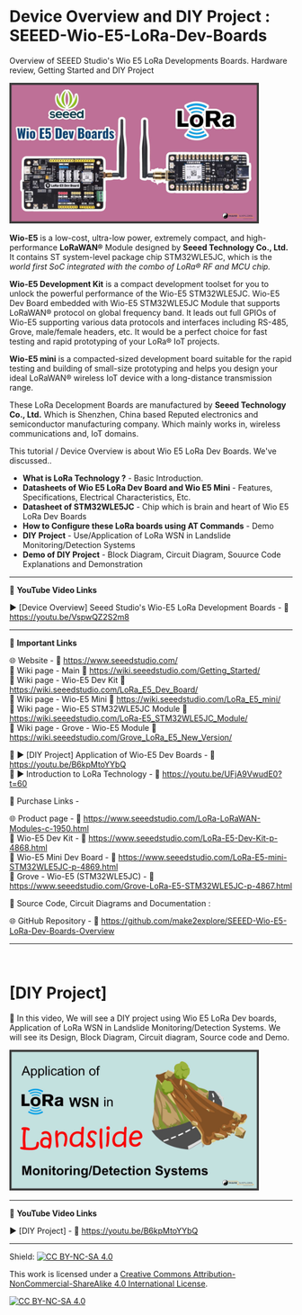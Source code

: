 # Device Overview and DIY Project : SEEED-Wio-E5-LoRa-Dev-Boards
Overview of SEEED Studio's Wio E5 LoRa Developments Boards. Hardware review, Getting Started and DIY Project  


<img src="/Images/Wio-E5-YT-Thumb.jpg" height="250" >
  

**Wio-E5** is a low-cost, ultra-low power, extremely compact, and high-performance **LoRaWAN®** Module designed by **Seeed Technology Co., Ltd.** It contains ST system-level package chip STM32WLE5JC, which is the *world first SoC integrated with the combo of LoRa® RF and MCU chip.*  

**Wio-E5 Development Kit** is a compact development toolset for you to unlock the powerful performance of the Wio-E5 STM32WLE5JC. Wio-E5 Dev Board embedded with Wio-E5 STM32WLE5JC Module that supports LoRaWAN® protocol on global frequency band. It leads out full GPIOs of Wio-E5 supporting various data protocols and interfaces including RS-485, Grove, male/female headers, etc. It would be a perfect choice for fast testing and rapid prototyping of your LoRa® IoT projects.  

**Wio-E5 mini** is a compacted-sized development board suitable for the rapid testing and building of small-size prototyping and helps you design your ideal LoRaWAN® wireless IoT device with a long-distance transmission range.  

These LoRa Decelopment Boards are manufactured by **Seeed Technology Co., Ltd.** Which is Shenzhen, China based Reputed electronics and semiconductor manufacturing company. Which mainly works in, wireless communications  and, IoT domains.  


This tutorial / Device Overview is about Wio E5 LoRa Dev Boards. We've discussed..  
- **What is LoRa Technology ?** - Basic Introduction. 
- **Datasheets of Wio E5 LoRa Dev Board and Wio E5 Mini** - Features, Specifications, Electrical Characteristics, Etc.  
- **Datasheet of STM32WLE5JC** - Chip which is brain and heart of Wio E5 LoRa Dev Boards
- **How to Configure these LoRa boards using AT Commands** - Demo
- **DIY Project** - Use/Application of LoRa WSN in Landslide Monitoring/Detection Systems
- **Demo of DIY Project**  - Block Diagram, Circuit Diagram, Souurce Code Explanations and Demonstration  


------------------------------------------------------------------------------------------------------

📕 **YouTube Video Links**  

▶️ [Device Overview] Seeed Studio's Wio-E5 LoRa Development Boards   - 🔗 https://youtu.be/VspwQZ2S2m8  

-------------------------------------------------------------------------------------------------------
📒 **Important Links**  
 
🌐 Website - 🔗 https://www.seeedstudio.com/  
📜 Wiki page - Main  🔗 https://wiki.seeedstudio.com/Getting_Started/  
📜 Wiki page - Wio-E5 Dev Kit  🔗 https://wiki.seeedstudio.com/LoRa_E5_Dev_Board/  
📜 Wiki page - Wio-E5 Mini  🔗 https://wiki.seeedstudio.com/LoRa_E5_mini/  
📜 Wiki page - Wio-E5 STM32WLE5JC Module  🔗 https://wiki.seeedstudio.com/LoRa-E5_STM32WLE5JC_Module/  
📜 Wiki page - Grove - Wio-E5 Module  🔗 https://wiki.seeedstudio.com/Grove_LoRa_E5_New_Version/  

📌 ▶️ [DIY Project] Application of Wio-E5 Dev Boards - 🔗 https://youtu.be/B6kpMtoYYbQ  
📌 ▶️ Introduction to LoRa Technology - 🔗 https://youtu.be/UFjA9VwudE0?t=60  

🔴 Purchase Links -  

🌐 Product page - 🔗 https://www.seeedstudio.com/LoRa-LoRaWAN-Modules-c-1950.html  
🛒 Wio-E5 Dev Kit  -  🔗 https://www.seeedstudio.com/LoRa-E5-Dev-Kit-p-4868.html  
🛒 Wio-E5 Mini Dev Board -  🔗 https://www.seeedstudio.com/LoRa-E5-mini-STM32WLE5JC-p-4869.html  
🛒 Grove - Wio-E5 (STM32WLE5JC) -  🔗 https://www.seeedstudio.com/Grove-LoRa-E5-STM32WLE5JC-p-4867.html  


📜 Source Code, Circuit Diagrams and Documentation : 

🌐 GitHub Repository - 🔗 https://github.com/make2explore/SEEED-Wio-E5-LoRa-Dev-Boards-Overview  

------------------------------------------------------------------------------------------  

<br />

# [DIY Project]

🚩  In this video, We will see a DIY project using Wio E5 LoRa Dev boards, Application of LoRa WSN in Landslide Monitoring/Detection Systems. We will see its Design, Block Diagram, Circuit diagram, Source code and Demo.    
 
 <img src="/Images/Wio-E5-YT-Thumb2.jpg" height="250" >

 ------------------------------------------------------------------------------------------------------

📕 **YouTube Video Links**  

▶️ [DIY Project]  - 🔗 https://youtu.be/B6kpMtoYYbQ  

------------------------------------------------------------------------------------------  

Shield: [![CC BY-NC-SA 4.0][cc-by-nc-sa-shield]][cc-by-nc-sa]

This work is licensed under a
[Creative Commons Attribution-NonCommercial-ShareAlike 4.0 International License][cc-by-nc-sa].

[![CC BY-NC-SA 4.0][cc-by-nc-sa-image]][cc-by-nc-sa]

[cc-by-nc-sa]: http://creativecommons.org/licenses/by-nc-sa/4.0/
[cc-by-nc-sa-image]: https://licensebuttons.net/l/by-nc-sa/4.0/88x31.png
[cc-by-nc-sa-shield]: https://img.shields.io/badge/License-CC%20BY--NC--SA%204.0-lightgrey.svg